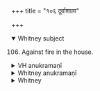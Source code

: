 +++
title = "१०६ दूर्वाशाला"

+++
<details open><summary>Whitney subject</summary>

106. Against fire in the house.
</details>

<details><summary>VH anukramaṇī</summary>

दूर्वाशाला  
१-३ प्रमोचनः। दूर्वाशाला। अनुष्टुप्।
</details>

<details><summary>Whitney anukramaṇī</summary>

[Pramocana.—dūrvāśālādevatyam. ānuṣṭubham.]
</details>

<details><summary>Whitney</summary>

### Comment
Found also in Pāipp. xix. (with the verse-order 2, 1, 3). Kāuś. employs the hymn (52. 5) in a rite for welfare, to prevent conflagration of the house: a hole is made inside, and water conducted into it, etc. And vss. 3, 2 appear in Vāit. (29. 13), with others, in the agnicayana, in the rite of drawing a frog, water-plant, and reed over the site of the fire-altar.


### Translations
Translated: Ludwig, Der Rigveda, iv. 422; Grill, 63, 170; Bloomfield, AJP. xi. 347, or JAOS. XV. p. xlii (= PAOS., Oct. 1890); Griffith, i. 303; and again, Bloomfield, SBE. xlii. 147, 514.
</details>

